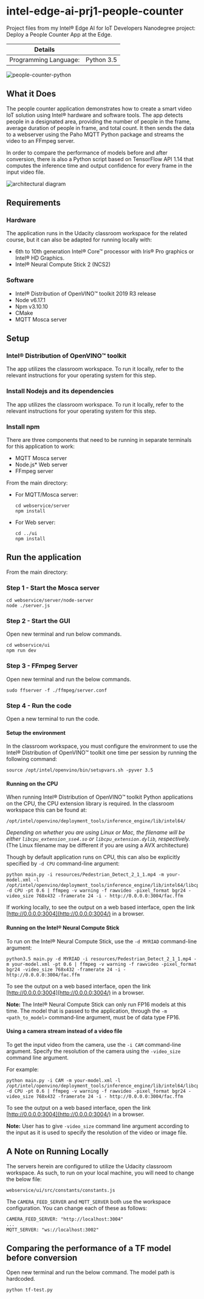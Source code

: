 # intel-edge-ai-prj1-people-counter
Project files from my Intel® Edge AI for IoT Developers Nanodegree project: Deploy a People Counter App at the Edge.

| Details               |              |
|-----------------------|--------------|
| Programming Language: |  Python 3.5  |

![people-counter-python](./images/people-counter-image.png)

## What it Does

The people counter application demonstrates how to create a smart video IoT solution using Intel® hardware and software tools. The app detects people in a designated area, providing the number of people in the frame, average duration of people in frame, and total count. It then sends the data to a webserver using the Paho MQTT Python package and streams the video to an FFmpeg server.

In order to compare the performance of models before and after conversion, there is also a Python script based on TensorFlow API 1.14 that computes the inference time and output confidence for every frame in the input video file.

![architectural diagram](./images/arch_diagram.png)

## Requirements

### Hardware

The application runs in the Udacity classroom workspace for the related course, but it can also be adapted for running locally with:
* 6th to 10th generation Intel® Core™ processor with Iris® Pro graphics or Intel® HD Graphics.
* Intel® Neural Compute Stick 2 (NCS2)

### Software

*   Intel® Distribution of OpenVINO™ toolkit 2019 R3 release
*   Node v6.17.1
*   Npm v3.10.10
*   CMake
*   MQTT Mosca server
        
## Setup

### Intel® Distribution of OpenVINO™ toolkit

The app utilizes the classroom workspace. To run it locally, refer to the relevant instructions for your operating system for this step.

### Install Nodejs and its dependencies

The app utilizes the classroom workspace. To run it locally, refer to the relevant instructions for your operating system for this step.

### Install npm

There are three components that need to be running in separate terminals for this application to work:

- MQTT Mosca server 
- Node.js* Web server
- FFmpeg server

From the main directory:

* For MQTT/Mosca server:
   ```
   cd webservice/server
   npm install
   ```

* For Web server:
  ```
  cd ../ui
  npm install

## Run the application

From the main directory:

### Step 1 - Start the Mosca server

```
cd webservice/server/node-server
node ./server.js
```

### Step 2 - Start the GUI

Open new terminal and run below commands.
```
cd webservice/ui
npm run dev
```

### Step 3 - FFmpeg Server

Open new terminal and run the below commands.
```
sudo ffserver -f ./ffmpeg/server.conf
```

### Step 4 - Run the code

Open a new terminal to run the code. 

#### Setup the environment

In the classroom workspace, you must configure the environment to use the Intel® Distribution of OpenVINO™ toolkit one time per session by running the following command:
```
source /opt/intel/openvino/bin/setupvars.sh -pyver 3.5
```

#### Running on the CPU

When running Intel® Distribution of OpenVINO™ toolkit Python applications on the CPU, the CPU extension library is required. In the classroom workspace this can be found at: 

```
/opt/intel/openvino/deployment_tools/inference_engine/lib/intel64/
```

*Depending on whether you are using Linux or Mac, the filename will be either `libcpu_extension_sse4.so` or `libcpu_extension.dylib`, respectively.* (The Linux filename may be different if you are using a AVX architecture)

Though by default application runs on CPU, this can also be explicitly specified by ```-d CPU``` command-line argument:

```
python main.py -i resources/Pedestrian_Detect_2_1_1.mp4 -m your-model.xml -l /opt/intel/openvino/deployment_tools/inference_engine/lib/intel64/libcpu_extension_sse4.so -d CPU -pt 0.6 | ffmpeg -v warning -f rawvideo -pixel_format bgr24 -video_size 768x432 -framerate 24 -i - http://0.0.0.0:3004/fac.ffm
```
If working locally, to see the output on a web based interface, open the link [http://0.0.0.0:3004](http://0.0.0.0:3004/) in a browser.

#### Running on the Intel® Neural Compute Stick

To run on the Intel® Neural Compute Stick, use the ```-d MYRIAD``` command-line argument:

```
python3.5 main.py -d MYRIAD -i resources/Pedestrian_Detect_2_1_1.mp4 -m your-model.xml -pt 0.6 | ffmpeg -v warning -f rawvideo -pixel_format bgr24 -video_size 768x432 -framerate 24 -i - http://0.0.0.0:3004/fac.ffm
```

To see the output on a web based interface, open the link [http://0.0.0.0:3004](http://0.0.0.0:3004/) in a browser.

**Note:** The Intel® Neural Compute Stick can only run FP16 models at this time. The model that is passed to the application, through the `-m <path_to_model>` command-line argument, must be of data type FP16.

#### Using a camera stream instead of a video file

To get the input video from the camera, use the `-i CAM` command-line argument. Specify the resolution of the camera using the `-video_size` command line argument.

For example:
```
python main.py -i CAM -m your-model.xml -l /opt/intel/openvino/deployment_tools/inference_engine/lib/intel64/libcpu_extension_sse4.so -d CPU -pt 0.6 | ffmpeg -v warning -f rawvideo -pixel_format bgr24 -video_size 768x432 -framerate 24 -i - http://0.0.0.0:3004/fac.ffm
```

To see the output on a web based interface, open the link [http://0.0.0.0:3004](http://0.0.0.0:3004/) in a browser.

**Note:**
User has to give `-video_size` command line argument according to the input as it is used to specify the resolution of the video or image file.

## A Note on Running Locally

The servers herein are configured to utilize the Udacity classroom workspace. As such,
to run on your local machine, you will need to change the below file:

```
webservice/ui/src/constants/constants.js
```

The `CAMERA_FEED_SERVER` and `MQTT_SERVER` both use the workspace configuration. 
You can change each of these as follows:

```
CAMERA_FEED_SERVER: "http://localhost:3004"
...
MQTT_SERVER: "ws://localhost:3002"
```

## Comparing the performance of a TF model before conversion

Open new terminal and run the below command. The model path is hardcoded.
```
python tf-test.py
```
